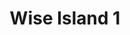 ---
title: 'Wise Island 1'
description: ''
credit: 'Place Holder'
style: ''
project: 'Wise Island'
type: 'photo'
pathToImage: '/gallery/wise-island-1.jpg'
alt: 'Wise Island 1'
width: '2160'
height: '1620'
...